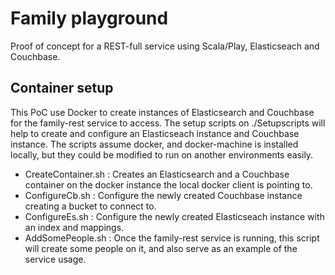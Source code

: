 # Family playground
Proof of concept for a REST-full service using Scala/Play, Elasticseach and Couchbase.

## Container setup

This PoC use Docker to create instances of Elasticsearch and Couchbase for the family-rest service to access.
The setup scripts on ./Setupscripts will help to create and configure an Elasticseach instance and Couchbase instance.
The scripts assume docker, and docker-machine is installed locally, but they could be modified to run on another environments easily.

- CreateContainer.sh : Creates an Elasticsearch and a Couchbase container on the docker instance the local docker client is pointing to.
- ConfigureCb.sh : Configure the newly created Couchbase instance creating a bucket to connect to.
- ConfigureEs.sh : Configure the newly created Elasticseach instance with an index and mappings.
- AddSomePeople.sh : Once the family-rest service is running, this script will create some people on it, and also serve as an example of the service usage.


